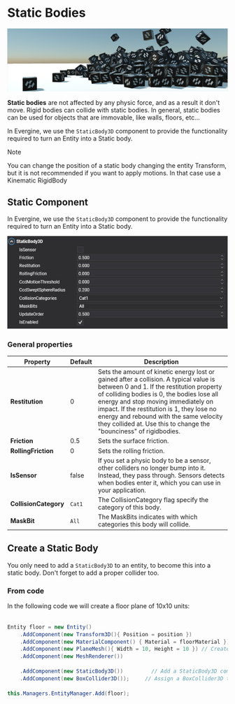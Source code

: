 # Static Bodies

![Static Bodies](../images/physics.png)

**Static bodies** are not affected by any physic force, and as a result it don't move. Rigid bodies can collide with static bodies. In general, static bodies can be used for objects that are immovable, like walls, floors, etc...


In Evergine, we use the `StaticBody3D` component to provide the functionality required to turn an Entity into a Static body.

> [!Note]
> You can change the position of a static body changing the entity Transform, but it is not recommended if you want to apply motions. In that case use a Kinematic RigidBody

## Static Component

In Evergine, we use the `StaticBody3D` component to provide the functionality required to turn an Entity into a Static body.

![StaticBody3D](images/staticbody3d_component.png)

### General properties

| Property | Default | Description |
| --- | --- | --- |
| **Restitution**| 0 | Sets the amount of kinetic energy lost or gained after a collision. A typical value is between 0 and 1. If the restitution property of colliding bodies is 0, the bodies lose all energy and stop moving immediately on impact. If the restitution is 1, they lose no energy and rebound with the same velocity they collided at. Use this to change the "bounciness" of rigidbodies. | 
| **Friction**| 0.5 | Sets the surface friction. | 
| **RollingFriction**| 0 | Sets the rolling friction. |
| **IsSensor** | false | If you set a physic body to be a sensor, other colliders no longer bump into it. Instead, they pass through. Sensors detects when bodies enter it, which you can use in your application. |
| **CollisionCategory**| `Cat1` | The CollisionCategory flag specify the category of this body. | 
| **MaskBit**| `All` | The MaskBits indicates with which categories this body will collide. |

## Create a Static Body

You only need to add a `StaticBody3D` to an entity, to become this into a static body. Don't forget to add a proper collider too.

### From code

In the following code we will create a floor plane of 10x10 units:

```csharp

Entity floor = new Entity()
    .AddComponent(new Transform3D(){ Position = position })
    .AddComponent(new MaterialComponent() { Material = floorMaterial }) // assign a material
    .AddComponent(new PlaneMesh(){ Width = 10, Height = 10 }) // Create a 10x10 floor plane
    .AddComponent(new MeshRenderer())

    .AddComponent(new StaticBody3D())         // Add a StaticBody3D component...    
    .AddComponent(new BoxCollider3D());     // Assign a BoxCollider3D to the physic body...

this.Managers.EntityManager.Add(floor);
```